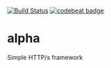 [![Build Status](https://travis-ci.org/BlueBox-Wolff/alpha.svg?branch=master)](https://travis-ci.org/BlueBox-Wolff/alpha)
[![codebeat badge](https://codebeat.co/badges/48b53228-b42e-4cb7-909a-e988480c4e2e)](https://codebeat.co/projects/github-com-bluebox-wolff-alpha-master)

# alpha
Simple HTTP/s framework
